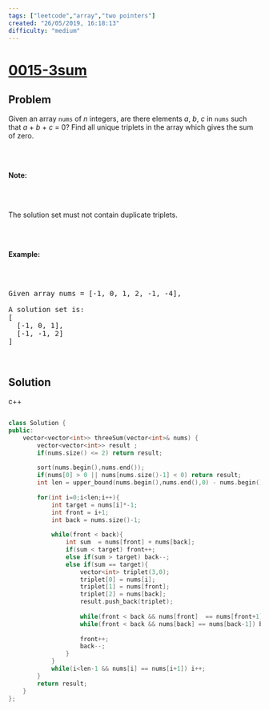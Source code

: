 ```yaml
---
tags: ["leetcode","array","two pointers"]
created: "26/05/2019, 16:18:13"
difficulty: "medium"
---
```


# [0015-3sum](https://leetcode.com/problems/3sum/)

## Problem
<div><p>Given an array <code>nums</code> of <em>n</em> integers, are there elements <em>a</em>, <em>b</em>, <em>c</em> in <code>nums</code> such that <em>a</em> + <em>b</em> + <em>c</em> = 0? Find all unique triplets in the array which gives the sum of zero.</p><br><br><p><strong>Note:</strong></p><br><br><p>The solution set must not contain duplicate triplets.</p><br><br><p><strong>Example:</strong></p><br><br><pre>Given array nums = [-1, 0, 1, 2, -1, -4],<br><br>A solution set is:<br>[<br>  [-1, 0, 1],<br>  [-1, -1, 2]<br>]<br></pre><br></div>

## Solution

c++
```c++

class Solution { 
public:
    vector<vector<int>> threeSum(vector<int>& nums) {
        vector<vector<int>> result ;
        if(nums.size() <= 2) return result;
        
        sort(nums.begin(),nums.end());
        if(nums[0] > 0 || nums[nums.size()-1] < 0) return result;
        int len = upper_bound(nums.begin(),nums.end(),0) - nums.begin();
        
        for(int i=0;i<len;i++){
            int target = nums[i]*-1;
            int front = i+1;
            int back = nums.size()-1;
            
            while(front < back){
                int sum  = nums[front] + nums[back];
                if(sum < target) front++;
                else if(sum > target) back--;
                else if(sum == target){
                    vector<int> triplet(3,0);
                    triplet[0] = nums[i];
                    triplet[1] = nums[front];
                    triplet[2] = nums[back];
                    result.push_back(triplet);
                    
                    while(front < back && nums[front]  == nums[front+1]) front++;
                    while(front < back && nums[back] == nums[back-1]) back--;
                    
                    front++;
                    back--;
                }         
            }
            while(i<len-1 && nums[i] == nums[i+1]) i++;
        }
        return result;
    }
};
​
```
